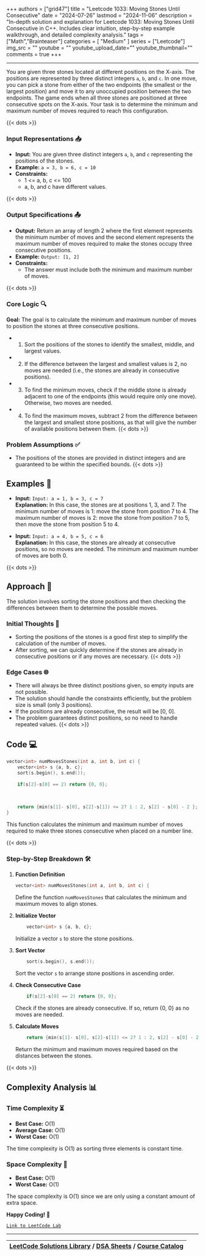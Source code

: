 
+++
authors = ["grid47"]
title = "Leetcode 1033: Moving Stones Until Consecutive"
date = "2024-07-26"
lastmod = "2024-11-06"
description = "In-depth solution and explanation for Leetcode 1033: Moving Stones Until Consecutive in C++. Includes clear intuition, step-by-step example walkthrough, and detailed complexity analysis."
tags = ["Math","Brainteaser"]
categories = [
    "Medium"
]
series = ["Leetcode"]
img_src = ""
youtube = ""
youtube_upload_date=""
youtube_thumbnail=""
comments = true
+++



---
You are given three stones located at different positions on the X-axis. The positions are represented by three distinct integers `a`, `b`, and `c`. In one move, you can pick a stone from either of the two endpoints (the smallest or the largest position) and move it to any unoccupied position between the two endpoints. The game ends when all three stones are positioned at three consecutive spots on the X-axis. Your task is to determine the minimum and maximum number of moves required to reach this configuration.
<!--more-->
{{< dots >}}
### Input Representations 📥
- **Input:** You are given three distinct integers `a`, `b`, and `c` representing the positions of the stones.
- **Example:** `a = 3, b = 6, c = 10`
- **Constraints:**
	- 1 <= a, b, c <= 100
	- a, b, and c have different values.

{{< dots >}}
### Output Specifications 📤
- **Output:** Return an array of length 2 where the first element represents the minimum number of moves and the second element represents the maximum number of moves required to make the stones occupy three consecutive positions.
- **Example:** `Output: [1, 2]`
- **Constraints:**
	- The answer must include both the minimum and maximum number of moves.

{{< dots >}}
### Core Logic 🔍
**Goal:** The goal is to calculate the minimum and maximum number of moves to position the stones at three consecutive positions.

- 1. Sort the positions of the stones to identify the smallest, middle, and largest values.
- 2. If the difference between the largest and smallest values is 2, no moves are needed (i.e., the stones are already in consecutive positions).
- 3. To find the minimum moves, check if the middle stone is already adjacent to one of the endpoints (this would require only one move). Otherwise, two moves are needed.
- 4. To find the maximum moves, subtract 2 from the difference between the largest and smallest stone positions, as that will give the number of available positions between them.
{{< dots >}}
### Problem Assumptions ✅
- The positions of the stones are provided in distinct integers and are guaranteed to be within the specified bounds.
{{< dots >}}
## Examples 🧩
- **Input:** `Input: a = 1, b = 3, c = 7`  \
  **Explanation:** In this case, the stones are at positions 1, 3, and 7. The minimum number of moves is 1: move the stone from position 7 to 4. The maximum number of moves is 2: move the stone from position 7 to 5, then move the stone from position 5 to 4.

- **Input:** `Input: a = 4, b = 5, c = 6`  \
  **Explanation:** In this case, the stones are already at consecutive positions, so no moves are needed. The minimum and maximum number of moves are both 0.

{{< dots >}}
## Approach 🚀
The solution involves sorting the stone positions and then checking the differences between them to determine the possible moves.

### Initial Thoughts 💭
- Sorting the positions of the stones is a good first step to simplify the calculation of the number of moves.
- After sorting, we can quickly determine if the stones are already in consecutive positions or if any moves are necessary.
{{< dots >}}
### Edge Cases 🌐
- There will always be three distinct positions given, so empty inputs are not possible.
- The solution should handle the constraints efficiently, but the problem size is small (only 3 positions).
- If the positions are already consecutive, the result will be [0, 0].
- The problem guarantees distinct positions, so no need to handle repeated values.
{{< dots >}}
## Code 💻
```cpp
vector<int> numMovesStones(int a, int b, int c) {
    vector<int> s {a, b, c};
    sort(s.begin(), s.end());
    
    if(s[2]-s[0] == 2) return {0, 0};
    
    
    
    return {min(s[1]- s[0], s[2]-s[1]) <= 2? 1 : 2, s[2] - s[0] - 2 };
}
```

This function calculates the minimum and maximum number of moves required to make three stones consecutive when placed on a number line.

{{< dots >}}
### Step-by-Step Breakdown 🛠️
1. **Function Definition**
	```cpp
	vector<int> numMovesStones(int a, int b, int c) {
	```
	Define the function `numMovesStones` that calculates the minimum and maximum moves to align stones.

2. **Initialize Vector**
	```cpp
	    vector<int> s {a, b, c};
	```
	Initialize a vector `s` to store the stone positions.

3. **Sort Vector**
	```cpp
	    sort(s.begin(), s.end());
	```
	Sort the vector `s` to arrange stone positions in ascending order.

4. **Check Consecutive Case**
	```cpp
	    if(s[2]-s[0] == 2) return {0, 0};
	```
	Check if the stones are already consecutive. If so, return {0, 0} as no moves are needed.

5. **Calculate Moves**
	```cpp
	    return {min(s[1]- s[0], s[2]-s[1]) <= 2? 1 : 2, s[2] - s[0] - 2 };
	```
	Return the minimum and maximum moves required based on the distances between the stones.

{{< dots >}}
## Complexity Analysis 📊
### Time Complexity ⏳
- **Best Case:** O(1)
- **Average Case:** O(1)
- **Worst Case:** O(1)

The time complexity is O(1) as sorting three elements is constant time.

### Space Complexity 💾
- **Best Case:** O(1)
- **Worst Case:** O(1)

The space complexity is O(1) since we are only using a constant amount of extra space.

**Happy Coding! 🎉**


[`Link to LeetCode Lab`](https://leetcode.com/problems/moving-stones-until-consecutive/description/)

---

| [LeetCode Solutions Library](https://grid47.xyz/leetcode/) / [DSA Sheets](https://grid47.xyz/sheets/) / [Course Catalog](https://grid47.xyz/courses/) |
| --- |
